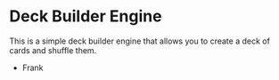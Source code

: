 # Deck Builder Engine

This is a simple deck builder engine that allows you to create a deck of cards and shuffle them.

- Frank
